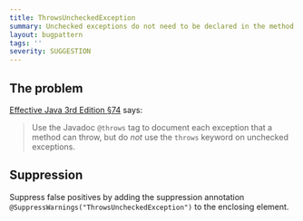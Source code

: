 ```yaml
---
title: ThrowsUncheckedException
summary: Unchecked exceptions do not need to be declared in the method signature.
layout: bugpattern
tags: ''
severity: SUGGESTION
---
```


<!--
*** AUTO-GENERATED, DO NOT MODIFY ***
To make changes, edit the @BugPattern annotation or the explanation in docs/bugpattern.
-->


## The problem
[Effective Java 3rd Edition §74][ej3e-74] says:

> Use the Javadoc `@throws` tag to document each exception that a method can
> throw, but do *not* use the `throws` keyword on unchecked exceptions.

[ej3e-74]: https://books.google.com/books?id=BIpDDwAAQBAJ

## Suppression
Suppress false positives by adding the suppression annotation `@SuppressWarnings("ThrowsUncheckedException")` to the enclosing element.
